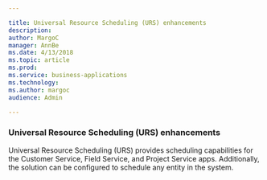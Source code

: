 ```yaml
---

title: Universal Resource Scheduling (URS) enhancements
description: 
author: MargoC
manager: AnnBe
ms.date: 4/13/2018
ms.topic: article
ms.prod: 
ms.service: business-applications
ms.technology: 
ms.author: margoc
audience: Admin

---
```

### Universal Resource Scheduling (URS) enhancements 



Universal Resource Scheduling (URS) provides scheduling capabilities for the
Customer Service, Field Service, and Project Service apps. Additionally, the
solution can be configured to schedule any entity in the system.
